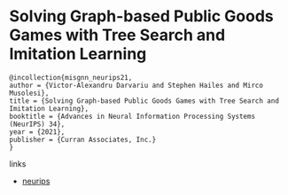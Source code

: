 # Solving Graph-based Public Goods Games with Tree Search and Imitation Learning

```
@incollection{misgnn_neurips21,
author = {Victor-Alexandru Darvariu and Stephen Hailes and Mirco Musolesi},
title = {Solving Graph-based Public Goods Games with Tree Search and Imitation Learning},
booktitle = {Advances in Neural Information Processing Systems (NeurIPS) 34},
year = {2021},
publisher = {Curran Associates, Inc.}
}
```

links
- [neurips](https://neurips.cc/Conferences/2021/ScheduleMultitrack?event=28778)
